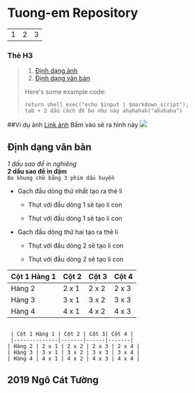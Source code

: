 # Tuong-em Repository #

<table>
    <tr>
        <td>1</td>
		<td>2</td>
		<td>3</td>
    </tr>
</table>




### Thẻ H3 ######


> 
> 1.   [Định dạng ảnh](#dinhdanganh)
> 2.   [Định dạng văn bản](#dinhdangtext)
> 
> Here's some example code:
> 
>     return shell_exec("echo $input | $markdown_script");
>	  tab + 2 dấu cách để bo như này ahahahah("ahahaha")


<a name="dinhdanganh">##Ví dụ ảnh</a>
[Link ảnh](https://imgur.com/IMwnYrc)
Bấm vào sẽ ra hình này
<img src="https://i.imgur.com/IMwnYrc.jpg">

<a name="dinhdangtext"></a>



## Định dạng văn bản



*1 dấu sao để in nghiêng* </br>
**2 dấu sao để in đậm** </br>
```Bo khung chữ bằng 3 phím dấu huyền ``` </br>


- Gạch đầu dòng thứ nhất tạo ra thẻ li
  
  - Thụt với đầu dòng 1 sẽ tạo li con
  
  - Thụt với đầu dòng 1 sẽ tạo li con
 
- Gạch đầu dòng thứ hai tạo ra thẻ li
  
  - Thụt với đầu dòng 2 sẽ tạo li con
  
  - Thụt với đầu dòng 2 sẽ tạo li con
  
  
 | Cột 1 Hàng 1 | Cột 2 | Cột 3| Cột 4 |
 |--------------|-------|------|-------|
| Hàng 2 | 2 x 1 | 2 x 2 | 2 x 3 | 2 x 4 |
| Hàng 3 | 3 x 1 | 3 x 2 | 3 x 3 | 3 x 4 |
| Hàng 4 | 4 x 1 | 4 x 2 | 4 x 3 | 4 x 4 |


<pre><code>
 | Cột 1 Hàng 1 | Cột 2 | Cột 3| Cột 4 |
 |--------------|-------|------|-------|
| Hàng 2 | 2 x 1 | 2 x 2 | 2 x 3 | 2 x 4 |
| Hàng 3 | 3 x 1 | 3 x 2 | 3 x 3 | 3 x 4 |
| Hàng 4 | 4 x 1 | 4 x 2 | 4 x 3 | 4 x 4 |
</code></pre>



## 2019 Ngô Cát Tường